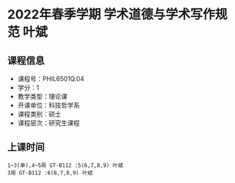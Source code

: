# 2022年春季学期 学术道德与学术写作规范 叶斌






## 课程信息

- 课程号：PHIL6501Q.04
- 学分：1
- 教学类型：理论课
- 开课单位：科技哲学系
- 课程类别：硕士
- 课程层次：研究生课程

## 上课时间

```
1~3(单),4~5周 GT-B112 :5(6,7,8,9) 叶斌
3周 GT-B112 :6(6,7,8,9) 叶斌
```

